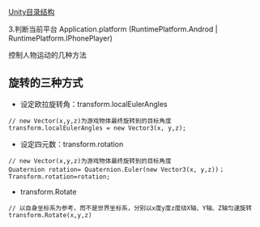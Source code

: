 [Unity目录结构](https://www.cnblogs.com/liudq/p/5540051.html)

3.判断当前平台
Application.platform
(RuntimePlatform.Androd | RuntimePlatform.IPhonePlayer)

控制人物运动的几种方法

## 旋转的三种方式
* 设定欧拉旋转角：transform.localEulerAngles
```
// new Vector(x,y,z)为游戏物体最终旋转到的目标角度
transform.localEulerAngles = new Vector3(x, y,z);
```
* 设定四元数：transform.rotation
```
// new Vector(x,y,z)为游戏物体最终旋转到的目标角度
Quaternion rotation= Quaternion.Euler(new Vector3(x, y,z))；
Transform.rotation=rotation;
```
* transform.Rotate
```
// 以自身坐标系为参考，而不是世界坐标系，分别以x度y度z度绕X轴、Y轴、Z轴匀速旋转
transform.Rotate(x,y,z)
```